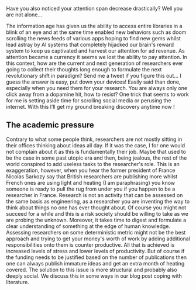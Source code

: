 Have you also noticed your attention span decrease drastically? Well you are not alone…

The information age has given us the ability to access entire libraries in a blink of an eye and at the same time enabled new behaviors such as doom scrolling the news feeds of various apps hoping to find new gems whilst lead astray by AI systems that completely hijacked our brain's reward system to keep us captivated and harvest our attention for ad revenue. As attention became a currency it seems we lost the ability to pay attention. In this context, how are the current and next generation of researchers ever going to collect their thoughts long enough to formulate the next revolutionary shift in paradigm? Send me a tweet if you figure this out…
I guess the answer is easy, put down your devices! Easily said than done, especially when you need them for your research. You are always only one click away from a dopamine hit, how to resist?
One trick that seems to work for me is setting aside time for scrolling social media or perusing the internet. With this I’ll get my ground breaking discovery anytime now !

## The academic pressure
 
Contrary to what some people think, researchers are not mostly sitting in their offices thinking about ideas all day. If it was the case, I for one would not complain about it as this is fundamentally their job. Maybe that used to be the case in some past utopic era and then, being jealous, the rest of the world conspired to add useless tasks to the researcher's role. This is an exaggeration, however, when you hear the former president of France Nicolas Sarkozy say that British researchers are publishing more whilst French ones are using light and heating (I am paraphrasing) you know someone is ready to pull the rug from under you if you happen to be a researcher in France.
Research is not an activity that can be assessed on the same basis as engineering, as a researcher you are inventing the way to think about things no one has ever thought about. Of course you might not succeed for a while and this is a risk society should be willing to take as  we are probing the unknown. Moreover, it takes time to digest and formulate a clear understanding of something at the edge of human knowledge. Assessing researchers on some deterministic metric might not be the best approach and trying to get your money's worth of work by adding additional responsibilities onto them is counter productive. All that is achieved is increased levels of stress and lower levels of productivity. But of course if the funding needs to be justified based on the number of publications then one can always publish immature ideas and get an extra month of heating covered.
The solution to this issue is more structural and probably also deeply social. We discuss this in some ways in our blog post coping with literature. 

